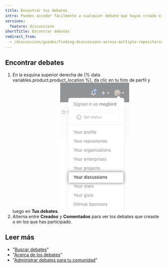 ```yaml
---
title: Encontrar tus debates
intro: Puedes acceder fácilmente a cualquier debate que hayas creado o en el cual hayas participado.
versions:
  feature: discussions
shortTitle: Encontrar debates
redirect_from:
  - /discussions/guides/finding-discussions-across-multiple-repositories
---
```



## Encontrar debates

1. En la esquina superior derecha de {% data variables.product.product_location %}, da clic en tu foto de perfil y luego en **Tus debates**. !["Tus debates" en el menú desplegable de la foto de perfil en {% data variables.product.product_name %}](/assets/images/help/discussions/your-discussions.png)
1. Alterna entre **Creados** y **Comentados** para ver los debates que creaste o en los que has participado.

## Leer más

- "[Buscar debates](/search-github/searching-on-github/searching-discussions)"
- "[Acerca de los debates](/discussions/collaborating-with-your-community-using-discussions/about-discussions)"
- "[Administrar debates para tu comunidad](/discussions/managing-discussions-for-your-community)"

